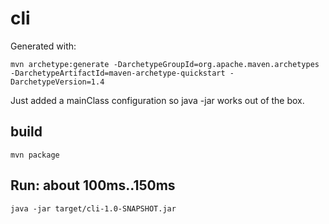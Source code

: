 # cli
Generated with:
````
mvn archetype:generate -DarchetypeGroupId=org.apache.maven.archetypes -DarchetypeArtifactId=maven-archetype-quickstart -DarchetypeVersion=1.4
````
Just added a mainClass configuration so java -jar works out of the box.

## build
````
mvn package
````

## Run: about 100ms..150ms
````
java -jar target/cli-1.0-SNAPSHOT.jar
````

